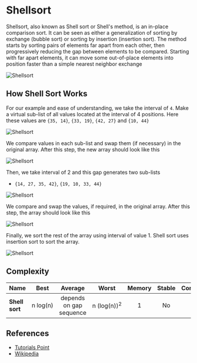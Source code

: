 # Shellsort

Shellsort, also known as Shell sort or Shell's method, 
is an in-place comparison sort. It can be seen as either a 
generalization of sorting by exchange (bubble sort) or sorting 
by insertion (insertion sort). The method starts by sorting 
pairs of elements far apart from each other, then progressively 
reducing the gap between elements to be compared. Starting 
with far apart elements, it can move some out-of-place 
elements into position faster than a simple nearest neighbor 
exchange

![Shellsort](https://upload.wikimedia.org/wikipedia/commons/d/d8/Sorting_shellsort_anim.gif)

## How Shell Sort Works

For our example and ease of understanding, we take the interval 
of `4`. Make a virtual sub-list of all values located at the 
interval of 4 positions. Here these values are 
`{35, 14}`, `{33, 19}`, `{42, 27}` and `{10, 44}`

![Shellsort](https://www.tutorialspoint.com/data_structures_algorithms/images/shell_sort_gap_4.jpg)

We compare values in each sub-list and swap them (if necessary)
in the original array. After this step, the new array should
look like this

![Shellsort](https://www.tutorialspoint.com/data_structures_algorithms/images/shell_sort_step_1.jpg)

Then, we take interval of 2 and this gap generates two sub-lists 
- `{14, 27, 35, 42}`, `{19, 10, 33, 44}`

![Shellsort](https://www.tutorialspoint.com/data_structures_algorithms/images/shell_sort_gap_2.jpg)

We compare and swap the values, if required, in the original array.
After this step, the array should look like this

![Shellsort](https://www.tutorialspoint.com/data_structures_algorithms/images/shell_sort_step_2.jpg)

Finally, we sort the rest of the array using interval of value 1. 
Shell sort uses insertion sort to sort the array.

![Shellsort](https://www.tutorialspoint.com/data_structures_algorithms/images/shell_sort.jpg)

## Complexity

| Name                  | Best            | Average             | Worst               | Memory    | Stable    | Comments  |
| --------------------- | :-------------: | :-----------------: | :-----------------: | :-------: | :-------: | :-------- |
| **Shell sort**        | n&nbsp;log(n)   | depends on gap sequence   | n&nbsp;(log(n))<sup>2</sup>  | 1         | No         |           |

## References

* [Tutorials Point](https://www.tutorialspoint.com/data_structures_algorithms/shell_sort_algorithm.htm)
* [Wikipedia](https://en.wikipedia.org/wiki/Shellsort)
